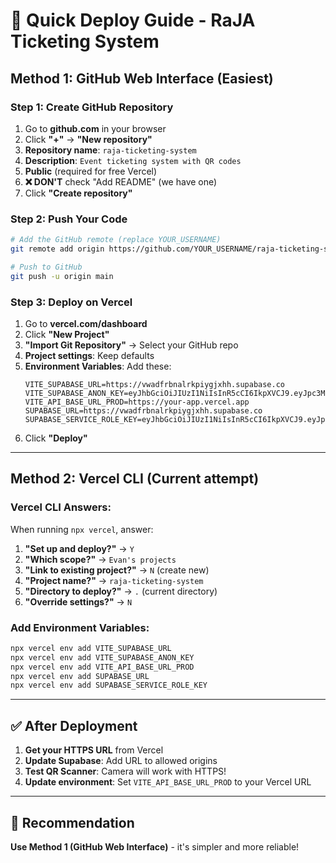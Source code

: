 # 🚀 Quick Deploy Guide - RaJA Ticketing System

## Method 1: GitHub Web Interface (Easiest)

### Step 1: Create GitHub Repository

1. Go to **github.com** in your browser
2. Click **"+"** → **"New repository"**
3. **Repository name**: `raja-ticketing-system`
4. **Description**: `Event ticketing system with QR codes`
5. **Public** (required for free Vercel)
6. **❌ DON'T** check "Add README" (we have one)
7. Click **"Create repository"**

### Step 2: Push Your Code

```bash
# Add the GitHub remote (replace YOUR_USERNAME)
git remote add origin https://github.com/YOUR_USERNAME/raja-ticketing-system.git

# Push to GitHub
git push -u origin main
```

### Step 3: Deploy on Vercel

1. Go to **vercel.com/dashboard**
2. Click **"New Project"**
3. **"Import Git Repository"** → Select your GitHub repo
4. **Project settings**: Keep defaults
5. **Environment Variables**: Add these:
   ```
   VITE_SUPABASE_URL=https://vwadfrbnalrkpiygjxhh.supabase.co
   VITE_SUPABASE_ANON_KEY=eyJhbGciOiJIUzI1NiIsInR5cCI6IkpXVCJ9.eyJpc3MiOiJzdXBhYmFzZSIsInJlZiI6InZ3YWRmcmJuYWxya3BpeWdqeGhoIiwicm9sZSI6ImFub24iLCJpYXQiOjE3NTI4NjU4OTcsImV4cCI6MjA2ODQ0MVwiJA=
   VITE_API_BASE_URL_PROD=https://your-app.vercel.app
   SUPABASE_URL=https://vwadfrbnalrkpiygjxhh.supabase.co
   SUPABASE_SERVICE_ROLE_KEY=eyJhbGciOiJIUzI1NiIsInR5cCI6IkpXVCJ9.eyJpc3MiOiJzdXBhYmFzZSIsInJlZiI6InZ3YWRmcmJuYWxya3BpeWdqeGhoIiwicm9sZSI6InNlcnZpY2Vfcm9sZSIsImlhdCI6MTc1Mjg2NTg5NywiZXhwIjoyMDY4NDQxODk3fQ.bg15tChJjRvXskVlg0HwEA8KLa5b4fliw1aSQoL_SmE
   ```
6. Click **"Deploy"**

---

## Method 2: Vercel CLI (Current attempt)

### Vercel CLI Answers:

When running `npx vercel`, answer:

1. **"Set up and deploy?"** → `Y`
2. **"Which scope?"** → `Evan's projects`
3. **"Link to existing project?"** → `N` (create new)
4. **"Project name?"** → `raja-ticketing-system`
5. **"Directory to deploy?"** → `.` (current directory)
6. **"Override settings?"** → `N`

### Add Environment Variables:

```bash
npx vercel env add VITE_SUPABASE_URL
npx vercel env add VITE_SUPABASE_ANON_KEY
npx vercel env add VITE_API_BASE_URL_PROD
npx vercel env add SUPABASE_URL
npx vercel env add SUPABASE_SERVICE_ROLE_KEY
```

---

## ✅ After Deployment

1. **Get your HTTPS URL** from Vercel
2. **Update Supabase**: Add URL to allowed origins
3. **Test QR Scanner**: Camera will work with HTTPS!
4. **Update environment**: Set `VITE_API_BASE_URL_PROD` to your Vercel URL

---

## 🎯 Recommendation

**Use Method 1 (GitHub Web Interface)** - it's simpler and more reliable!
